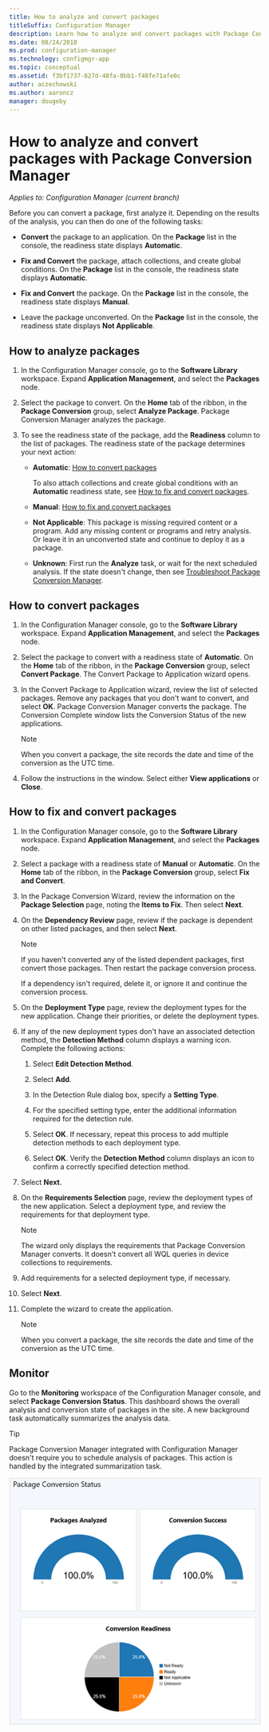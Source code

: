 ```yaml
---
title: How to analyze and convert packages
titleSuffix: Configuration Manager
description: Learn how to analyze and convert packages with Package Conversion Manager in Configuration Manager.
ms.date: 08/24/2018
ms.prod: configuration-manager
ms.technology: configmgr-app
ms.topic: conceptual
ms.assetid: f3bf1737-827d-48fa-8bb1-f48fe71afe0c
author: aczechowski
ms.author: aaroncz
manager: dougeby
---
```


# How to analyze and convert packages with Package Conversion Manager

*Applies to: Configuration Manager (current branch)*

<!--1357861-->

Before you can convert a package, first analyze it. Depending on the results of the analysis, you can then do one of the following tasks:

- **Convert** the package to an application. On the **Package** list in the console, the readiness state displays **Automatic**.  

- **Fix and Convert** the package, attach collections, and create global conditions. On the **Package** list in the console, the readiness state displays **Automatic**.  

- **Fix and Convert** the package. On the **Package** list in the console, the readiness state displays **Manual**.  

- Leave the package unconverted. On the **Package** list in the console, the readiness state displays **Not Applicable**.  



## <a name="bkmk_analyze"></a> How to analyze packages

1. In the Configuration Manager console, go to the **Software Library** workspace. Expand **Application Management**, and select the **Packages** node.  

2. Select the package to convert. On the **Home** tab of the ribbon, in the **Package Conversion** group, select **Analyze Package**. Package Conversion Manager analyzes the package.  

3. To see the readiness state of the package, add the **Readiness** column to the list of packages. The readiness state of the package determines your next action:  

    - **Automatic**: [How to convert packages](#bkmk_convert)  

        To also attach collections and create global conditions with an **Automatic** readiness state, see [How to fix and convert packages](#bkmk_fix).  

    - **Manual**: [How to fix and convert packages](#bkmk_fix)

    - **Not Applicable**: This package is missing required content or a program. Add any missing content or programs and retry analysis. Or leave it in an unconverted state and continue to deploy it as a package.  

    - **Unknown**: First run the **Analyze** task, or wait for the next scheduled analysis. If the state doesn't change, then see [Troubleshoot Package Conversion Manager](troubleshoot-pcm.md).<!-- SCCMDocs#2044 -->

## <a name="bkmk_convert"></a> How to convert packages

1. In the Configuration Manager console, go to the **Software Library** workspace. Expand **Application Management**, and select the **Packages** node.  

2. Select the package to convert with a readiness state of **Automatic**. On the **Home** tab of the ribbon, in the **Package Conversion** group, select **Convert Package**. The Convert Package to Application wizard opens.  

3. In the Convert Package to Application wizard, review the list of selected packages. Remove any packages that you don't want to convert, and select **OK**. Package Conversion Manager converts the package. The Conversion Complete window lists the Conversion Status of the new applications.  

    > [!Note]  
    > When you convert a package, the site records the date and time of the conversion as the UTC time.  

4. Follow the instructions in the window. Select either **View applications** or **Close**.  



## <a name="bkmk_fix"></a> How to fix and convert packages

1. In the Configuration Manager console, go to the **Software Library** workspace. Expand **Application Management**, and select the **Packages** node.  

2. Select a package with a readiness state of **Manual** or **Automatic**. On the **Home** tab of the ribbon, in the **Package Conversion** group, select **Fix and Convert**.  

3. In the Package Conversion Wizard, review the information on the **Package Selection** page, noting the **Items to Fix**. Then select **Next**.  

4. On the **Dependency Review** page, review if the package is dependent on other listed packages, and then select **Next**.  

    > [!Note]  
    > If you haven't converted any of the listed dependent packages, first convert those packages. Then restart the package conversion process.  
    >  
    > If a dependency isn't required, delete it, or ignore it and continue the conversion process.  

5. On the **Deployment Type** page, review the deployment types for the new application. Change their priorities, or delete the deployment types.  

6. If any of the new deployment types don't have an associated detection method, the **Detection Method** column displays a warning icon. Complete the following actions:  

    1. Select **Edit Detection Method**.  

    2. Select **Add**.  

    3. In the Detection Rule dialog box, specify a **Setting Type**.  

    4. For the specified setting type, enter the additional information required for the detection rule.  

    5. Select **OK**. If necessary, repeat this process to add multiple detection methods to each deployment type.  

    6. Select **OK**. Verify the **Detection Method** column displays an icon to confirm a correctly specified detection method.  

7. Select **Next**.  

8. On the **Requirements Selection** page, review the deployment types of the new application. Select a deployment type, and review the requirements for that deployment type.  

    > [!Note]  
    > The wizard only displays the requirements that Package Conversion Manager converts. It doesn't convert all WQL queries in device collections to requirements.  

9. Add requirements for a selected deployment type, if necessary.  

10. Select **Next**.  

11. Complete the wizard to create the application.  

    > [!Note]  
    > When you convert a package, the site records the date and time of the conversion as the UTC time.  



## <a name="bkmk_monitor"></a> Monitor

Go to the **Monitoring** workspace of the Configuration Manager console, and select **Package Conversion Status**. This dashboard shows the overall analysis and conversion state of packages in the site. A new background task automatically summarizes the analysis data.

> [!Tip]  
> Package Conversion Manager integrated with Configuration Manager doesn't require you to schedule analysis of packages. This action is handled by the integrated summarization task.

![Screenshot of example Package Conversion Status dashboard](media/1357861-pcm-dashboard.png)
